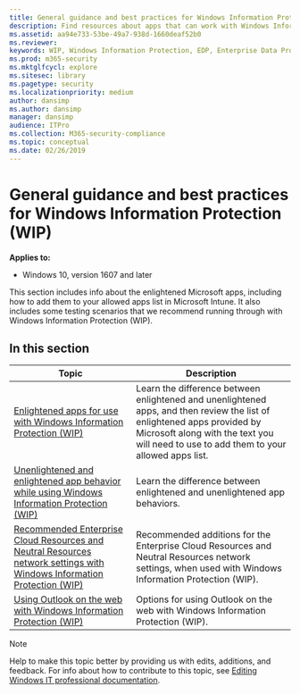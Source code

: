 ```yaml
---
title: General guidance and best practices for Windows Information Protection (WIP) (Windows 10)
description: Find resources about apps that can work with Windows Information Protection (WIP) to protect data. Enlightened apps can tell corporate and personal data apart.
ms.assetid: aa94e733-53be-49a7-938d-1660deaf52b0
ms.reviewer: 
keywords: WIP, Windows Information Protection, EDP, Enterprise Data Protection
ms.prod: m365-security
ms.mktglfcycl: explore
ms.sitesec: library
ms.pagetype: security
ms.localizationpriority: medium
author: dansimp
ms.author: dansimp
manager: dansimp
audience: ITPro
ms.collection: M365-security-compliance
ms.topic: conceptual
ms.date: 02/26/2019
---
```


# General guidance and best practices for Windows Information Protection (WIP)
**Applies to:**

- Windows 10, version 1607 and later

This section includes info about the enlightened Microsoft apps, including how to add them to your allowed apps list in Microsoft Intune. It also includes some testing scenarios that we recommend running through with Windows Information Protection (WIP).

## In this section

|Topic |Description |
|------|------------|
|[Enlightened apps for use with Windows Information Protection (WIP)](enlightened-microsoft-apps-and-wip.md) |Learn the difference between enlightened and unenlightened apps, and then review the list of enlightened apps provided by Microsoft along with the text you will need to use to add them to your allowed apps list. | 
|[Unenlightened and enlightened app behavior while using Windows Information Protection (WIP)](app-behavior-with-wip.md) |Learn the difference between enlightened and unenlightened app behaviors. |
|[Recommended Enterprise Cloud Resources and Neutral Resources network settings with Windows Information Protection (WIP)](recommended-network-definitions-for-wip.md) |Recommended additions for the Enterprise Cloud Resources and Neutral Resources network settings, when used with Windows Information Protection (WIP). |
|[Using Outlook on the web with Windows Information Protection (WIP)](using-owa-with-wip.md) |Options for using Outlook on the web with Windows Information Protection (WIP). |

>[!NOTE]
>Help to make this topic better by providing us with edits, additions, and feedback. For info about how to contribute to this topic, see [Editing Windows IT professional documentation](https://github.com/Microsoft/windows-itpro-docs/blob/master/CONTRIBUTING.md).
